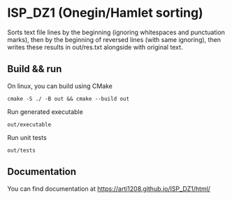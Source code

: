 # ISP_DZ1 (Onegin/Hamlet sorting)

Sorts text file lines by the beginning (ignoring whitespaces and punctuation marks), then by the beginning of reversed lines (with same ignoring), then writes these results in out/res.txt alongside with original text.  

## Build && run
On linux, you can build using CMake
    
    cmake -S ./ -B out && cmake --build out
    
Run generated executable
   
    out/executable 

Run unit tests
   
    out/tests    

   
## Documentation
You can find documentation at https://arti1208.github.io/ISP_DZ1/html/
